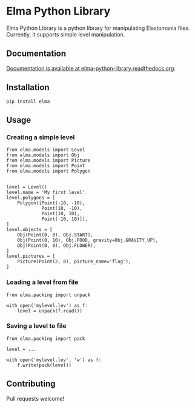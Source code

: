 # Elma Python Library

Elma Python Library is a python library for manipulating Elastomania files.
Currently, it supports simple level manipulation.

## Documentation

[Documentation is available at elma-python-library.readthedocs.org](https://elma-python-library.readthedocs.org).

## Installation

```
pip install elma
```

## Usage

### Creating a simple level
```
from elma.models import Level
from elma.models import Obj
from elma.models import Picture
from elma.models import Point
from elma.models import Polygon


level = Level()
level.name = 'My first level'
level.polygons = [
    Polygon([Point(-10, -10),
             Point(10, -10),
             Point(10, 10),
             Point(-10, 10)]),
]
level.objects = [
    Obj(Point(0, 0), Obj.START),
    Obj(Point(0, 10), Obj.FOOD, gravity=Obj.GRAVITY_UP),
    Obj(Point(0, 0), Obj.FLOWER),
]
level.pictures = [
    Picture(Point(2, 8), picture_name='flag'),
]
```



### Loading a level from file
```
from elma.packing import unpack

with open('mylevel.lev') as f:
    level = unpack(f.read())
```

### Saving a level to file
```
from elma.packing import pack

level = ...

with open('mylevel.lev', 'w') as f:
    f.write(pack(level))
```

## Contributing

Pull requests welcome!
